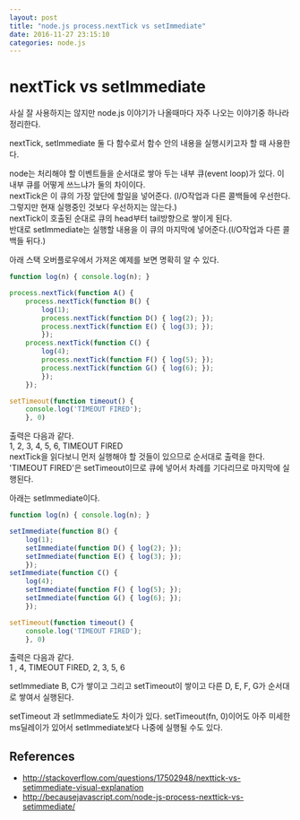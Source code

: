 ```yaml
---
layout: post
title: "node.js process.nextTick vs setImmediate"
date: 2016-11-27 23:15:10
categories: node.js
---
```


# nextTick vs setImmediate

사실 잘 사용하지는 않지만 node.js 이야기가 나올때마다 자주 나오는 이야기중 하나라 정리한다.  

nextTick, setImmediate 둘 다 함수로서 함수 안의 내용을 실행시키고자 할 때 사용한다.  

node는 처리해야 할 이벤트들을 순서대로 쌓아 두는 내부 큐(event loop)가 있다.
이 내부 큐를 어떻게 쓰느냐가 둘의 차이이다.  
nextTick은 이 큐의 가장 앞단에 할일을 넣어준다.  (I/O작업과 다른 콜백들에 우선한다. 그렇지만 현재 실행중인 것보다 우선하지는 않는다.)  
nextTick이 호출된 순대로 큐의 head부터 tail방향으로 쌓이게 된다.  
반대로 setImmediate는 실행할 내용을 이 큐의 마지막에 넣어준다.(I/O작업과 다른 콜백들 뒤다.)

아래 스택 오버플로우에서 가져온 예제를 보면 명확히 알 수 있다.

```javascript  
function log(n) { console.log(n); }

process.nextTick(function A() {
    process.nextTick(function B() {
        log(1);
        process.nextTick(function D() { log(2); });
        process.nextTick(function E() { log(3); });
        });
    process.nextTick(function C() {
        log(4);
        process.nextTick(function F() { log(5); });
        process.nextTick(function G() { log(6); });
        });
    });

setTimeout(function timeout() {
    console.log('TIMEOUT FIRED');
    }, 0)

```

출력은 다음과 같다.   
1, 2, 3, 4, 5, 6, TIMEOUT FIRED  
nextTick을 읽다보니 먼저 실행해야 할 것들이 있으므로 순서대로 출력을 한다.  
'TIMEOUT FIRED'은 setTimeout이므로 큐에 넣어서 차례를 기다리므로 마지막에 실행된다.  

아래는 setImmediate이다.   

```javascript  
function log(n) { console.log(n); }

setImmediate(function B() {
    log(1);
    setImmediate(function D() { log(2); });
    setImmediate(function E() { log(3); });
    });
setImmediate(function C() {
    log(4);
    setImmediate(function F() { log(5); });
    setImmediate(function G() { log(6); });
    });

setTimeout(function timeout() {
    console.log('TIMEOUT FIRED');
    }, 0)

```

출력은 다음과 같다.  
1 , 4, TIMEOUT FIRED, 2, 3, 5, 6  

setImmediate B, C가 쌓이고 그리고 setTimeout이 쌓이고 다른 D, E, F, G가 순서대로 쌓여서 실행된다.  

setTimeout 과 setImmediate도 차이가 있다. setTimeout(fn, 0)이어도 아주 미세한 ms딜레이가 있어서 setImmediate보다 나중에 실행될 수도 있다.

## References
 - http://stackoverflow.com/questions/17502948/nexttick-vs-setimmediate-visual-explanation
 - http://becausejavascript.com/node-js-process-nexttick-vs-setimmediate/
